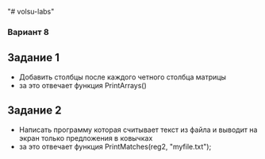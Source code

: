 "# volsu-labs"

### Вариант 8

## Задание 1

- Добавить столбцы после каждого четного столбца матрицы
- за это отвечает функция PrintArrays()

## Задание 2

- Написать программу которая считывает текст из файла и выводит на экран только предложения в ковычках
- за это отвечает функция PrintMatches(reg2, "myfile.txt");
